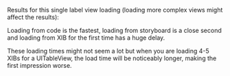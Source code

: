 Results for this single label view loading (loading more complex views might affect the results):

Loading from code is the fastest, loading from storyboard is a close second and loading from XIB for the first time has a huge delay.

These loading times might not seem a lot but when you are loading 4-5 XIBs for a UITableView, the load time will be noticeably longer, making the first impression worse.
